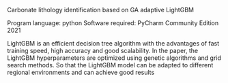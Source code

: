 Carbonate lithology identification based on GA adaptive LightGBM

Program language: python
Software required: PyCharm Community Edition 2021

LightGBM is an efficient decision tree algorithm with the advantages of fast training speed, high accuracy and good scalability.
In the paper, the LightGBM hyperparameters are optimized using genetic algorithms and grid search methods. 
So that the LightGBM model can be adapted to different regional environments and can achieve good results
